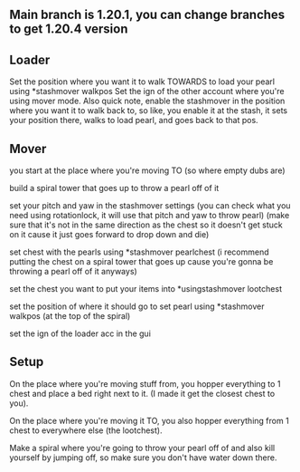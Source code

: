 ## Main branch is 1.20.1, you can change branches to get 1.20.4 version


Loader 
-------

Set the position where you want it to walk TOWARDS to load your pearl using *stashmover walkpos
Set the ign of the other account where you're using mover mode. 
Also quick note, enable the stashmover in the position where you want it to walk back to, so like, you enable it at the stash, it sets your position there, walks to load pearl, and goes back to that pos.

Mover
--------

you start at the place where you're moving TO (so where empty dubs are)

build a spiral tower that goes up to throw a pearl off of it

set your pitch and yaw in the stashmover settings (you can check what you need using rotationlock, it will use that pitch and yaw to throw pearl) (make sure that it's not in the same direction as the chest so it doesn't get stuck on it cause it just goes forward to drop down and die)

set chest with the pearls using *stashmover pearlchest (i recommend putting the chest on a spiral tower that goes up cause you're gonna be throwing a pearl off of it anyways)

set the chest you want to put your items into *usingstashmover lootchest

set the position of where it should go to set pearl using *stashmover walkpos (at the top of the spiral)

set the ign of the loader acc in the gui



Setup
-------

On the place where you're moving stuff from, you hopper everything to 1 chest and place a bed right next to it. (I made it get the closest chest to you).

On the place where you're moving it TO, you also hopper everything from 1 chest to everywhere else (the lootchest).

Make a spiral where you're going to throw your pearl off of and also kill yourself by jumping off, so make sure you don't have water down there.


